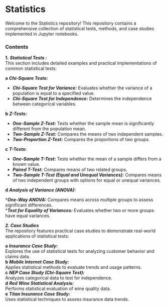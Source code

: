 # Statistics
Welcome to the Statistics repository! This repository contains a comprehensive collection of statistical tests, methods, and case studies implemented in Jupyter notebooks.

### Contents
**1.** __*Statistical Tests :*__ <br>
This section includes detailed examples and practical implementations of common statistical tests:<br>

**a** __*Chi-Square Tests:*__ <br>

* __*Chi-Square Test for Variance:*__ Evaluates whether the variance of a population is equal to a specified value. <br>
* __*Chi-Square Test for Independence:*__ Determines the independence between categorical variables. <br>

**b** __*Z-Tests:*__ <br>

* __*One-Sample Z-Test:*__ Tests whether the sample mean is significantly different from the population mean. <br>
* __*Two-Sample Z-Test:*__ Compares the means of two independent samples. <br>
* __*Two-Proportion Z-Test:*__ Compares the proportions of two groups. <br>

**c** __*T-Tests:*__ <br>

* __*One-Sample T-Test:*__ Tests whether the mean of a sample differs from a known value. <br>
* __*Paired T-Test:*__ Compares means of two related groups. <br>
* __*Two-Sample T-Test (Equal and Unequal Variances):*__ Compares means of two independent groups with options for equal or unequal variances. <br>

**d** __*Analysis of Variance (ANOVA):*__ <br>

*__*One-Way ANOVA:*__ Compares means across multiple groups to assess significant differences. <br>
*__*Test for Equality of Variances:*__ Evaluates whether two or more groups have equal variances. <br>

__*2. Case Studies*__ <br>
The repository features practical case studies to demonstrate real-world applications of statistical tests: <br>

**a** __*Insurance Case Study:*__ <br>
Explores the use of statistical tests for analyzing customer behavior and claims data. <br>
**b** __*Mobile Internet Case Study:*__ <br>
Applies statistical methods to evaluate trends and usage patterns. <br>
**c** __*NEP Case Study (Chi-Square Test):*__ <br>
Analyzes categorical data to test for independence. <br>
**d** __*Red Wine Statistical Analysis:*__ <br>
Performs statistical evaluation of wine quality data. <br>
**e** __*Titan Insurance Case Study:*__ <br>
Uses statistical techniques to assess insurance data trends. <br>
